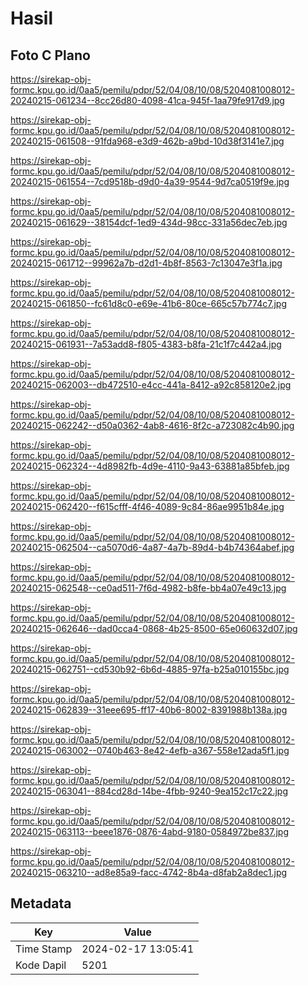 # Hasil

## Foto C Plano

https://sirekap-obj-formc.kpu.go.id/0aa5/pemilu/pdpr/52/04/08/10/08/5204081008012-20240215-061234--8cc26d80-4098-41ca-945f-1aa79fe917d9.jpg

https://sirekap-obj-formc.kpu.go.id/0aa5/pemilu/pdpr/52/04/08/10/08/5204081008012-20240215-061508--91fda968-e3d9-462b-a9bd-10d38f3141e7.jpg

https://sirekap-obj-formc.kpu.go.id/0aa5/pemilu/pdpr/52/04/08/10/08/5204081008012-20240215-061554--7cd9518b-d9d0-4a39-9544-9d7ca0519f9e.jpg

https://sirekap-obj-formc.kpu.go.id/0aa5/pemilu/pdpr/52/04/08/10/08/5204081008012-20240215-061629--38154dcf-1ed9-434d-98cc-331a56dec7eb.jpg

https://sirekap-obj-formc.kpu.go.id/0aa5/pemilu/pdpr/52/04/08/10/08/5204081008012-20240215-061712--99962a7b-d2d1-4b8f-8563-7c13047e3f1a.jpg

https://sirekap-obj-formc.kpu.go.id/0aa5/pemilu/pdpr/52/04/08/10/08/5204081008012-20240215-061850--fc61d8c0-e69e-41b6-80ce-665c57b774c7.jpg

https://sirekap-obj-formc.kpu.go.id/0aa5/pemilu/pdpr/52/04/08/10/08/5204081008012-20240215-061931--7a53add8-f805-4383-b8fa-21c1f7c442a4.jpg

https://sirekap-obj-formc.kpu.go.id/0aa5/pemilu/pdpr/52/04/08/10/08/5204081008012-20240215-062003--db472510-e4cc-441a-8412-a92c858120e2.jpg

https://sirekap-obj-formc.kpu.go.id/0aa5/pemilu/pdpr/52/04/08/10/08/5204081008012-20240215-062242--d50a0362-4ab8-4616-8f2c-a723082c4b90.jpg

https://sirekap-obj-formc.kpu.go.id/0aa5/pemilu/pdpr/52/04/08/10/08/5204081008012-20240215-062324--4d8982fb-4d9e-4110-9a43-63881a85bfeb.jpg

https://sirekap-obj-formc.kpu.go.id/0aa5/pemilu/pdpr/52/04/08/10/08/5204081008012-20240215-062420--f615cfff-4f46-4089-9c84-86ae9951b84e.jpg

https://sirekap-obj-formc.kpu.go.id/0aa5/pemilu/pdpr/52/04/08/10/08/5204081008012-20240215-062504--ca5070d6-4a87-4a7b-89d4-b4b74364abef.jpg

https://sirekap-obj-formc.kpu.go.id/0aa5/pemilu/pdpr/52/04/08/10/08/5204081008012-20240215-062548--ce0ad511-7f6d-4982-b8fe-bb4a07e49c13.jpg

https://sirekap-obj-formc.kpu.go.id/0aa5/pemilu/pdpr/52/04/08/10/08/5204081008012-20240215-062646--dad0cca4-0868-4b25-8500-65e060632d07.jpg

https://sirekap-obj-formc.kpu.go.id/0aa5/pemilu/pdpr/52/04/08/10/08/5204081008012-20240215-062751--cd530b92-6b6d-4885-97fa-b25a010155bc.jpg

https://sirekap-obj-formc.kpu.go.id/0aa5/pemilu/pdpr/52/04/08/10/08/5204081008012-20240215-062839--31eee695-ff17-40b6-8002-8391988b138a.jpg

https://sirekap-obj-formc.kpu.go.id/0aa5/pemilu/pdpr/52/04/08/10/08/5204081008012-20240215-063002--0740b463-8e42-4efb-a367-558e12ada5f1.jpg

https://sirekap-obj-formc.kpu.go.id/0aa5/pemilu/pdpr/52/04/08/10/08/5204081008012-20240215-063041--884cd28d-14be-4fbb-9240-9ea152c17c22.jpg

https://sirekap-obj-formc.kpu.go.id/0aa5/pemilu/pdpr/52/04/08/10/08/5204081008012-20240215-063113--beee1876-0876-4abd-9180-0584972be837.jpg

https://sirekap-obj-formc.kpu.go.id/0aa5/pemilu/pdpr/52/04/08/10/08/5204081008012-20240215-063210--ad8e85a9-facc-4742-8b4a-d8fab2a8dec1.jpg


## Metadata

| Key        | Value               |
| ---------- | ------------------- |
| Time Stamp | 2024-02-17 13:05:41 |
| Kode Dapil | 5201                |



